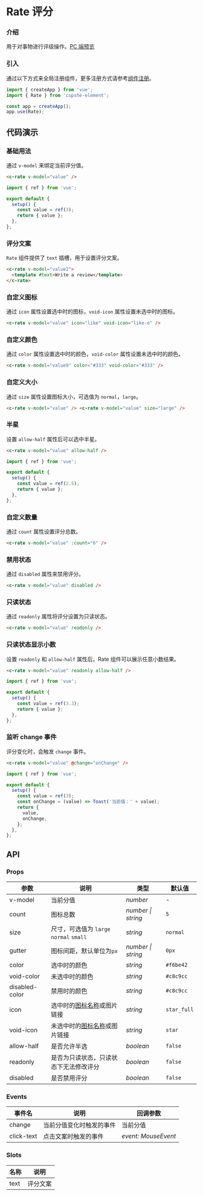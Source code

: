 # Rate 评分

### 介绍

用于对事物进行评级操作。[PC 端预览](/mobile.html#/rate)

### 引入

通过以下方式来全局注册组件，更多注册方式请参考[组件注册](#/zh-CN/advanced-usage#zu-jian-zhu-ce)。

```js
import { createApp } from 'vue';
import { Rate } from 'cupshe-element';

const app = createApp();
app.use(Rate);
```

## 代码演示

### 基础用法

通过 `v-model` 来绑定当前评分值。

```html
<c-rate v-model="value" />
```

```js
import { ref } from 'vue';

export default {
  setup() {
    const value = ref(3);
    return { value };
  },
};
```

### 评分文案

`Rate` 组件提供了 `text` 插槽，用于设置评分文案。

```html
<c-rate v-model="value2">
  <template #text>Write a review</template>
</c-rate>
```

### 自定义图标

通过 `icon` 属性设置选中时的图标，`void-icon` 属性设置未选中时的图标。

```html
<c-rate v-model="value" icon="like" void-icon="like-o" />
```

### 自定义颜色

通过 `color` 属性设置选中时的颜色，`void-color` 属性设置未选中时的颜色。

```html
<c-rate v-model="value9" color="#333" void-color="#333" />
```

### 自定义大小

通过 `size` 属性设置图标大小，可选值为 `normal`，`large`。

```html
<c-rate v-model="value" /> <c-rate v-model="value" size="large" />
```

### 半星

设置 `allow-half` 属性后可以选中半星。

```html
<c-rate v-model="value" allow-half />
```

```js
import { ref } from 'vue';

export default {
  setup() {
    const value = ref(2.5);
    return { value };
  },
};
```

### 自定义数量

通过 `count` 属性设置评分总数。

```html
<c-rate v-model="value" :count="6" />
```

### 禁用状态

通过 `disabled` 属性来禁用评分。

```html
<c-rate v-model="value" disabled />
```

### 只读状态

通过 `readonly` 属性将评分设置为只读状态。

```html
<c-rate v-model="value" readonly />
```

### 只读状态显示小数

设置 `readonly` 和 `allow-half` 属性后，Rate 组件可以展示任意小数结果。

```html
<c-rate v-model="value" readonly allow-half />
```

```js
import { ref } from 'vue';

export default {
  setup() {
    const value = ref(3.3);
    return { value };
  },
};
```

### 监听 change 事件

评分变化时，会触发 `change` 事件。

```html
<c-rate v-model="value" @change="onChange" />
```

```javascript
import { ref } from 'vue';

export default {
  setup() {
    const value = ref(3);
    const onChange = (value) => Toast('当前值：' + value);
    return {
      value,
      onChange,
    };
  },
};
```

## API

### Props

| 参数           | 说明                                    | 类型               | 默认值      |
| -------------- | --------------------------------------- | ------------------ | ----------- |
| v-model        | 当前分值                                | _number_           | -           |
| count          | 图标总数                                | _number \| string_ | `5`         |
| size           | 尺寸，可选值为 `large` `normal` `small` | _string_           | `normal`    |
| gutter         | 图标间距，默认单位为`px`                | _number \| string_ | `0px`       |
| color          | 选中时的颜色                            | _string_           | `#f6be42`   |
| void-color     | 未选中时的颜色                          | _string_           | `#c8c9cc`   |
| disabled-color | 禁用时的颜色                            | _string_           | `#c8c9cc`   |
| icon           | 选中时的[图标名称](#/icon)或图片链接    | _string_           | `star_full` |
| void-icon      | 未选中时的[图标名称](#/icon)或图片链接  | _string_           | `star`      |
| allow-half     | 是否允许半选                            | _boolean_          | `false`     |
| readonly       | 是否为只读状态，只读状态下无法修改评分  | _boolean_          | `false`     |
| disabled       | 是否禁用评分                            | _boolean_          | `false`     |

### Events

| 事件名     | 说明                     | 回调参数            |
| ---------- | ------------------------ | ------------------- |
| change     | 当前分值变化时触发的事件 | 当前分值            |
| click-text | 点击文案时触发的事件     | _event: MouseEvent_ |

### Slots

| 名称 | 说明     |
| ---- | -------- |
| text | 评分文案 |
